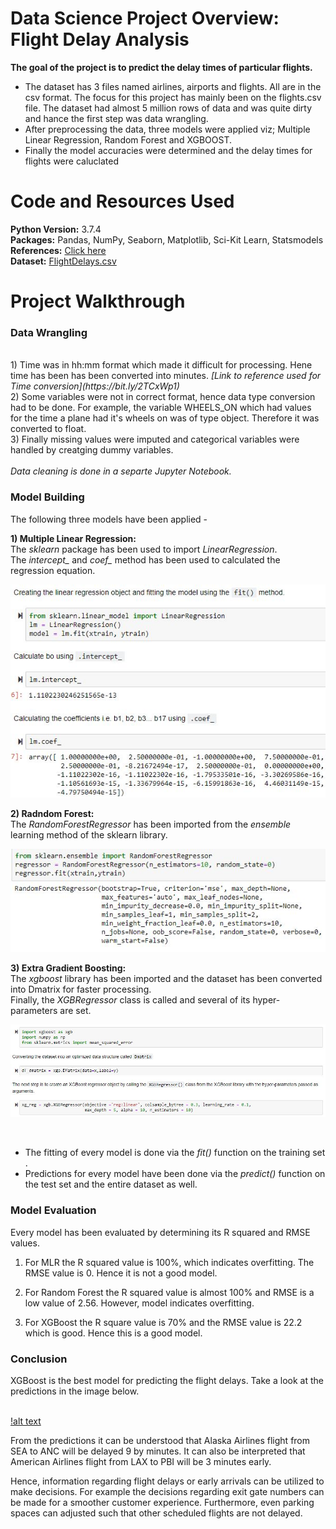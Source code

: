 <h1> Data Science Project Overview: Flight Delay Analysis </h1>

<b> The goal of the project is to predict the delay times of particular flights. </b>

<ul>
<li>The dataset has 3 files named airlines, airports and flights. All are in the csv format. 
The focus for this project has mainly been on the flights.csv file. 
The dataset had almost 5 million rows of data and was quite dirty and hance the first step was data wrangling.</li>
<li> After preprocessing the data, three models were applied viz; Multiple Linear Regression, Random Forest and XGBOOST.</li>
<li>Finally the model accuracies were determined and the delay times for flights were caluclated</li>
</ul>

<h1> Code and Resources Used </h1> 
<b>Python Version:</b> 3.7.4<br>
<b>Packages:</b> Pandas, NumPy, Seaborn, Matplotlib, Sci-Kit Learn, Statsmodels<br>
<b>References:</b> <a href="https://github.com/mon2barot/Universe/blob/master/references/flight%20delay%20references"> Click here</a><br>
<b>Dataset:</b> <a href = "https://www.kaggle.com/usdot/flight-delays?select=airports.csv" >FlightDelays.csv</a>

<h1> Project Walkthrough </h1>

### Data Wrangling
<br>
1) Time was in hh:mm format which made it difficult for processing.
Hene time has been has been converted into minutes. 
<i>[Link to reference used for Time conversion](https://bit.ly/2TCxWp1)</i>
<br>
2) Some variables were not in correct format, hence data type conversion had to be done. 
For example, the variable WHEELS_ON which had values for the time a plane had it's wheels on was of type object. 
Therefore it was converted to float.  
<br>
3) Finally missing values were imputed and categorical variables were handled by creatging dummy variables. 
<br>
<br>
<i>Data cleaning is done in a separte Jupyter Notebook.</i>
<br>

### Model Building

The following three models have been applied - 
<br>

<b>1) Multiple Linear Regression: </b>
<br> The <i>sklearn</i> package has been used to import <i>LinearRegression</i>.
<br> The <i>intercept_</i> and <i>coef_</i> method has been used to calculated the regression equation.
<br>

![alt text](https://github.com/mon2barot/Universe/blob/master/images/FDMLR1.JPG "Multiple Linear Regression")


<b>2) Radndom Forest: </b>
<br> The <i>RandomForestRegressor</i> has been imported from the <i>ensemble</i> learning method of the sklearn library.
<br>

![alt text](https://github.com/mon2barot/Universe/blob/master/images/FDRF1.JPG "Random Forest")

<b> 3) Extra Gradient Boosting: </b>
<br> The <i>xgboost</i> library has been imported and the dataset has been converted into Dmatrix for faster processing. 
<br> Finally, the <i>XGBRegressor</i> class is called and several of its hyper-parameters are set.
 <br>
  
  ![alt text](https://github.com/mon2barot/Universe/blob/master/images/FDXGB1.JPG "XGBoost")
 
  <br>
   <ul>
   <li>The fitting of every model is done via the <i>fit()</i> function on the training set .</li>
   <li>Predictions for every model have been done via the <i>predict()</i> function on the test set and the entire dataset as well.</li>
 </ul>
 
 ### Model Evaluation 
 
 
Every model has been evaluated by determining its R squared and RMSE values. 

1) For MLR the R squared value is 100%, which indicates overfitting. The RMSE value is 0. Hence it is not a good model. 

2) For Random Forest the R squared value is almost 100% and RMSE is a low value of 2.56. However, model indicates overfitting. 

3) For XGBoost the R square value is 70% and the RMSE value is 22.2 which is good. Hence this is a good model.

### Conclusion

XGBoost is the best model for predicting the flight delays. Take a look at the predictions in the image below.<br>
<br>

[!alt text](https://github.com/mon2barot/Universe/blob/master/images/FDXGB2.JPG "XGBoost Prediction")
<br>

From the predictions it can be understood that Alaska Airlines flight from SEA to ANC will be delayed 9 by minutes. It can also be interpreted that American Airlines flight from LAX to PBI will be 3 minutes early.

Hence, information regarding flight delays or early arrivals can be utilized to make decisions. For example the decisions regarding exit gate numbers can be made for a smoother customer experience. Furthermore, even parking spaces can adjusted such that other scheduled flights are not delayed.  
